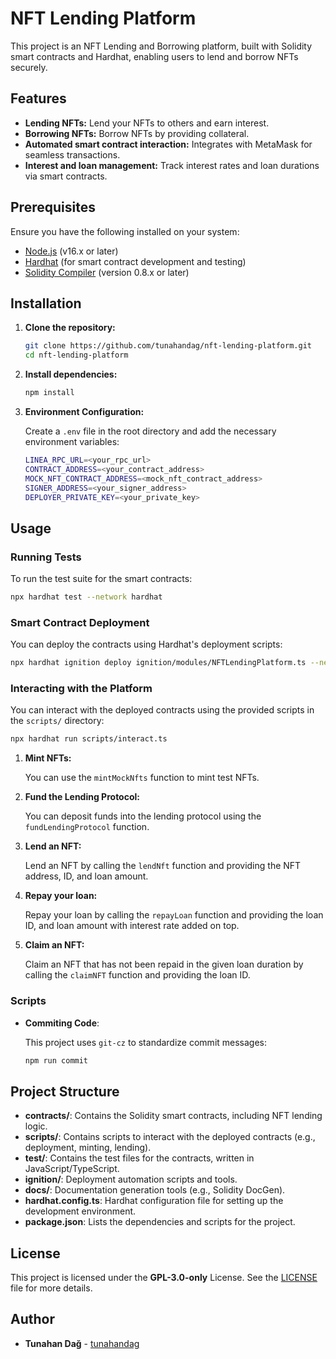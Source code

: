 # NFT Lending Platform

This project is an NFT Lending and Borrowing platform, built with Solidity smart contracts and Hardhat, enabling users to lend and borrow NFTs securely.

## Features

- **Lending NFTs:** Lend your NFTs to others and earn interest.
- **Borrowing NFTs:** Borrow NFTs by providing collateral.
- **Automated smart contract interaction:** Integrates with MetaMask for seamless transactions.
- **Interest and loan management:** Track interest rates and loan durations via smart contracts.

## Prerequisites

Ensure you have the following installed on your system:

- [Node.js](https://nodejs.org/en/) (v16.x or later)
- [Hardhat](https://hardhat.org/) (for smart contract development and testing)
- [Solidity Compiler](https://soliditylang.org/) (version 0.8.x or later)

## Installation

1. **Clone the repository:**

   ```bash
   git clone https://github.com/tunahandag/nft-lending-platform.git
   cd nft-lending-platform
   ```

2. **Install dependencies:**

   ```bash
   npm install
   ```

3. **Environment Configuration:**

   Create a `.env` file in the root directory and add the necessary environment variables:

   ```bash
   LINEA_RPC_URL=<your_rpc_url>
   CONTRACT_ADDRESS=<your_contract_address>
   MOCK_NFT_CONTRACT_ADDRESS=<mock_nft_contract_address>
   SIGNER_ADDRESS=<your_signer_address>
   DEPLOYER_PRIVATE_KEY=<your_private_key>
   ```

## Usage

### Running Tests

To run the test suite for the smart contracts:

```bash
npx hardhat test --network hardhat
```

### Smart Contract Deployment

You can deploy the contracts using Hardhat's deployment scripts:

```bash
npx hardhat ignition deploy ignition/modules/NFTLendingPlatform.ts --network linea

```

### Interacting with the Platform

You can interact with the deployed contracts using the provided scripts in the `scripts/` directory:

```bash
npx hardhat run scripts/interact.ts
```

1. **Mint NFTs:**

   You can use the `mintMockNfts` function to mint test NFTs.

2. **Fund the Lending Protocol:**

   You can deposit funds into the lending protocol using the `fundLendingProtocol` function.

3. **Lend an NFT:**

   Lend an NFT by calling the `lendNft` function and providing the NFT address, ID, and loan amount.

4. **Repay your loan:**

   Repay your loan by calling the `repayLoan` function and providing the loan ID, and loan amount with interest rate added on top.

5. **Claim an NFT:**

   Claim an NFT that has not been repaid in the given loan duration by calling the `claimNFT` function and providing the loan ID.

### Scripts

- **Commiting Code**:

  This project uses `git-cz` to standardize commit messages:

  ```bash
  npm run commit
  ```

## Project Structure

- **contracts/**: Contains the Solidity smart contracts, including NFT lending logic.
- **scripts/**: Contains scripts to interact with the deployed contracts (e.g., deployment, minting, lending).
- **test/**: Contains the test files for the contracts, written in JavaScript/TypeScript.
- **ignition/**: Deployment automation scripts and tools.
- **docs/**: Documentation generation tools (e.g., Solidity DocGen).
- **hardhat.config.ts**: Hardhat configuration file for setting up the development environment.
- **package.json**: Lists the dependencies and scripts for the project.

## License

This project is licensed under the **GPL-3.0-only** License. See the [LICENSE](LICENSE) file for more details.

## Author

- **Tunahan Dağ** - [tunahandag](https://github.com/tunahandag)
